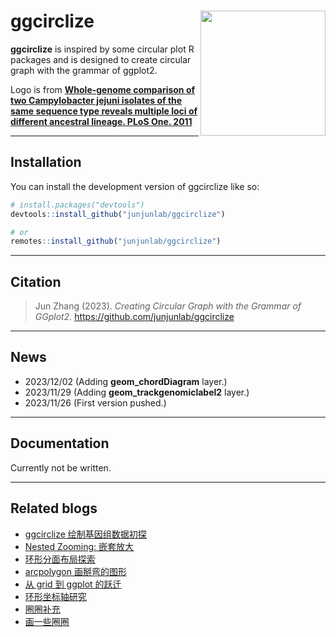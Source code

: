 # ggcirclize <img src="data/ggcirclize_lg.png" align="right" height="200" />
 
<!-- badges: start -->

**ggcirclize** is inspired by some circular plot R packages and is designed to create circular graph with the grammar of ggplot2.

Logo is from **[Whole-genome comparison of two Campylobacter jejuni isolates of the same sequence type reveals multiple loci of different ancestral lineage. PLoS One. 2011](https://journals.plos.org/plosone/article?id=10.1371/journal.pone.0027121)**

<!-- badges: end -->

---

## Installation

You can install the development version of ggcirclize like so:

``` r
# install.packages("devtools")
devtools::install_github("junjunlab/ggcirclize")

# or
remotes::install_github("junjunlab/ggcirclize")
```

---

## Citation

> Jun Zhang (2023). *Creating Circular Graph with the Grammar of GGplot2.*  https://github.com/junjunlab/ggcirclize

---

## News

- 2023/12/02  (Adding **geom_chordDiagram** layer.)
- 2023/11/29  (Adding **geom_trackgenomiclabel2** layer.)
- 2023/11/26  (First version pushed.)
---

## Documentation

Currently not be written.

---

## Related blogs

- [ggcirclize 绘制基因组数据初探](https://mp.weixin.qq.com/s?__biz=MzkyMTI1MTYxNA==&mid=2247510637&idx=1&sn=e9d02f505f0b69fc8735980a3aa59ca7&chksm=c184901cf6f3190a5de6abaec2c4a353f68b9dff9a29bd453f7b71bb69ff209c4f79c7484f48&token=1656012957&lang=zh_CN#rd)
- [Nested Zooming: 嵌套放大](https://mp.weixin.qq.com/s?__biz=MzkyMTI1MTYxNA==&mid=2247510595&idx=1&sn=364f5064994bf08891d06cea0d6c8d13&chksm=c1849032f6f31924e1cf67ed6a793a7c7e1cfc8f4c86930d8d923ba04085fe60d0fb099dd586&token=1656012957&lang=zh_CN#rd)
- [环形分面布局探索](https://mp.weixin.qq.com/s?__biz=MzkyMTI1MTYxNA==&mid=2247510570&idx=1&sn=9bb8e881fc4aecd5eed8a778d0389453&chksm=c184905bf6f3194d7109d94badfee405ebd5dfc50d692b65072629e093ec26eb7c469bf01b13&token=1656012957&lang=zh_CN#rd)
- [arcpolygon 画掰弯的图形](https://mp.weixin.qq.com/s?__biz=MzkyMTI1MTYxNA==&mid=2247510542&idx=1&sn=d879dd0d564350f138de7f9432aa39df&chksm=c184907ff6f31969434cb41e70e970925af43bac29133793312e426f42dcf26ed7aeb292b4df&token=1656012957&lang=zh_CN#rd)
- [从 grid 到 ggplot 的跃迁](https://mp.weixin.qq.com/s?__biz=MzkyMTI1MTYxNA==&mid=2247510471&idx=1&sn=575f2b70b59ae561983f913a484bb86d&chksm=c18493b6f6f31aa0c2973537e8f0c3e528ef229dd65c9882c085f253586601ae606165d39be1&token=1656012957&lang=zh_CN#rd)
- [环形坐标轴研究](https://mp.weixin.qq.com/s?__biz=MzkyMTI1MTYxNA==&mid=2247510412&idx=1&sn=48a962270d05ee40af30f9295192d4f3&chksm=c18493fdf6f31aebba6a59f3d811915b0e51bc02d031d61b84c69eea14af4d1c5a4f11dec8a0&token=1656012957&lang=zh_CN#rd)
- [圈圈补充](https://mp.weixin.qq.com/s?__biz=MzkyMTI1MTYxNA==&mid=2247510297&idx=1&sn=9232131249c4cb2cc76f835f924bd47e&chksm=c1849368f6f31a7eb57b2c55cdf8a8c11a932147352414845361cba1e94afac91ce541b7ef43&token=1656012957&lang=zh_CN#rd)
- [画一些圈圈](https://mp.weixin.qq.com/s?__biz=MzkyMTI1MTYxNA==&mid=2247510275&idx=1&sn=d4c77bf68fe00e941dc138ec91bdc46d&chksm=c1849372f6f31a6406981ab57abae8c46d04a255b4288a93509dae26c42e4dd82a519edea531&token=1656012957&lang=zh_CN#rd)

